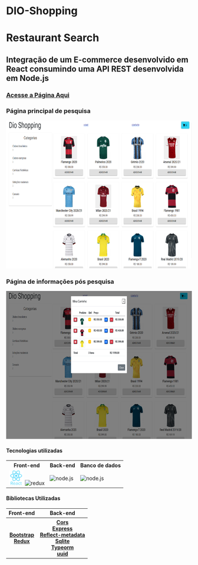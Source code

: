 # DIO-Shopping

# Restaurant Search
  <h2>Integração de um E-commerce desenvolvido em React consumindo uma API REST desenvolvida em Node.js</h2>
  <h3><a href="#" target="_blank" rel="noreferrer">Acesse a Página Aqui</a></h3>
  <h3>Página principal de pesquisa</h3>
    <img alt="paginaWeb" width="800" height="400" src="https://github.com/RenatoAlbuquerque/DIO-Shopping/blob/main/img_readme/home.PNG?raw=true">
  <h3>Página de informações pós pesquisa</h3>
    <img alt="paginaWeb" width="800" height="400" src="https://github.com/RenatoAlbuquerque/DIO-Shopping/blob/main/img_readme/cart.PNG?raw=true">

  <h4>Tecnologias utilizadas</h4>
  
  <table>
    <tr>
    <th>Front-end</th>
    <th>Back-end</th>
    <th>Banco de dados</th>
    </tr>
    <tr>
    <td>
      <img alt="react" width="40" height="40" src="https://raw.githubusercontent.com/devicons/devicon/master/icons/react/react-original-wordmark.svg">
      <img alt="redux" width="40" height="40" src="https://cdn.jsdelivr.net/gh/devicons/devicon/icons/redux/redux-original.svg" />
    </td>
    <td><img alt="node.js" width="40" height="40" src="https://cdn.jsdelivr.net/gh/devicons/devicon/icons/nodejs/nodejs-original.svg"></td>
    <td> <img alt="node.js" width="60" height="30" src="https://upload.wikimedia.org/wikipedia/commons/thumb/3/38/SQLite370.svg/300px-SQLite370.svg.png"></td>
    </tr>
   </table>
  
  <h4>Bibliotecas Utilizadas</h4>
  
  <table>
    <tr>
    <th>Front-end</th>
    <th>Back-end</th>
    </tr>
    
<tr>
    <th><a href="https://getbootstrap.com" target="_blank" rel="external">Bootstrap</a></br><a href="https://redux.js.org" target="_blank" rel="external">Redux</a></br></th>
    <th>
      <a href="https://www.npmjs.com/package/cors" target="_blank" rel="external">Cors</a></br><a href="https://www.npmjs.com/package/express" target="_blank" rel="external">Express</a></br>
      <a href="https://www.npmjs.com/package/reflect-metadata" target="_blank" rel="external">Reflect-metadata</a></br><a href="https://www.npmjs.com/package/sqlite3" target="_blank" rel="external">Sqlite</a></br>
       <a href="https://typeorm.io/#/using-ormconfig" target="_blank" rel="external">Typeorm</a></br><a href="https://www.npmjs.com/package/uuid" target="_blank" rel="external">uuid</a></br>
    </th>
    </tr>
   </table>
  
  



